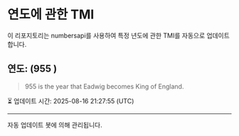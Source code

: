 
# 연도에 관한 TMI

이 리포지토리는 numbersapi를 사용하여 특정 년도에 관한 TMI를 자동으로 업데이트합니다.

## 연도: (955 )
> 955 is the year that Eadwig becomes King of England.

⏳ 업데이트 시간: 2025-08-16 21:27:55 (UTC)

---
자동 업데이트 봇에 의해 관리됩니다.
